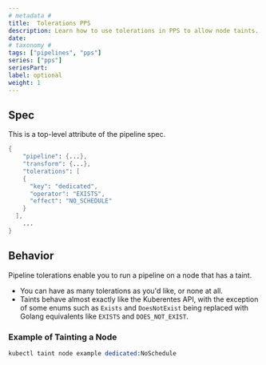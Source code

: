 ```yaml
---
# metadata # 
title:  Tolerations PPS
description: Learn how to use tolerations in PPS to allow node taints.
date: 
# taxonomy #
tags: ["pipelines", "pps"]
series: ["pps"]
seriesPart:
label: optional
weight: 1
---
```


## Spec 
This is a top-level attribute of the pipeline spec. 

```s
{
    "pipeline": {...},
    "transform": {...},
    "tolerations": [
    {
      "key": "dedicated",
      "operator": "EXISTS",
      "effect": "NO_SCHEDULE"
    }
  ],
    ...
}
```

## Behavior

Pipeline tolerations enable you to run a pipeline on a node that has a taint.

- You can have as many tolerations as you'd like, or none at all. 
- Taints behave almost exactly like the Kuberentes API, with the exception of some enums such as `Exists` and `DoesNotExist` being replaced with Golang equivalents like `EXISTS` and `DOES_NOT_EXIST`. 

### Example of Tainting a Node

```s
kubectl taint node example dedicated:NoSchedule
```

